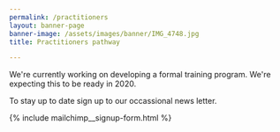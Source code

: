 ```yaml
---
permalink: /practitioners
layout: banner-page
banner-image: /assets/images/banner/IMG_4748.jpg
title: Practitioners pathway

---
```


We're currently working on developing a formal training program. We're expecting this to be ready in 2020. 

To stay up to date sign up to our occassional news letter. 

{% include mailchimp__signup-form.html %} 